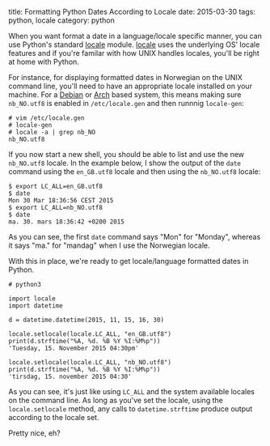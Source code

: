 title: Formatting Python Dates According to Locale
date: 2015-03-30
tags:  python, locale
category: python

When you want format a date in a language/locale specific manner, you
can use Python's standard
[locale](https://docs.python.org/2/library/locale.html)
module. [locale](https://docs.python.org/2/library/locale.html) uses
the underlying OS' locale features and if you're familar with how UNIX
handles locales, you'll be right at home with Python.

For instance, for displaying formatted dates in Norwegian on the UNIX
command line, you'll need to have an appropriate locale installed on
your machine. For a [Debian](http://debian.org) or
[Arch](http://archlinux.org) based system, this means making sure
`nb_NO.utf8` is enabled in `/etc/locale.gen` and then runnnig
`locale-gen`:

```
# vim /etc/locale.gen
# locale-gen
# locale -a | grep nb_NO
nb_NO.utf8
```

If you now start a new shell, you should be able to list and use the
new `nb_NO.utf8` locale. In the example below, I show the output of
the `date` command using the `en_GB.utf8` locale and then using the
`nb_NO.utf8` locale:

```
$ export LC_ALL=en_GB.utf8
$ date
Mon 30 Mar 18:36:56 CEST 2015
$ export LC_ALL=nb_NO.utf8
$ date
ma. 30. mars 18:36:42 +0200 2015
```

As you can see, the first `date` command says "Mon" for "Monday",
whereas it says "ma." for "mandag" when I use the Norwegian locale.

With this in place, we're ready to get locale/language formatted dates
in Python.

```
# python3

import locale
import datetime

d = datetime.datetime(2015, 11, 15, 16, 30)

locale.setlocale(locale.LC_ALL, "en_GB.utf8")
print(d.strftime("%A, %d. %B %Y %I:%M%p"))
'Tuesday, 15. November 2015 04:30pm'

locale.setlocale(locale.LC_ALL, "nb_NO.utf8")
print(d.strftime("%A, %d. %B %Y %I:%M%p"))
'tirsdag, 15. november 2015 04:30'
```

As you can see, it's just like using `LC_ALL` and the system available
locales on the command line. As long as you've set the locale, using
the `locale.setlocale` method, any calls to `datetime.strftime`
produce output according to the locale set.

Pretty nice, eh?
